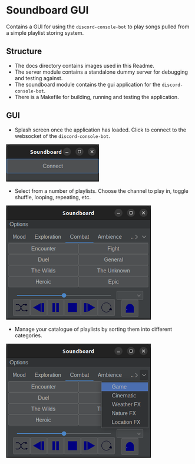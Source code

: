 # Soundboard GUI

Contains a GUI for using the `discord-console-bot` to play songs pulled from a simple playlist storing system.

## Structure

- The docs directory contains images used in this Readme.
- The server module contains a standalone dummy server for debugging and testing against.
- The soundboard module contains the gui application for the `discord-console-bot`.
- There is a Makefile for building, running and testing the application.

## GUI

- Splash screen once the application has loaded. Click to connect to the websocket of the `discord-console-bot`.
  
![Splash](docs/images/splash.png)

- Select from a number of playlists. Choose the channel to play in, toggle shuffle, looping, repeating, etc.
  
![Playlists](docs/images/playlists.png)

- Manage your catalogue of playlists by sorting them into different categories.
  
![Catalouges](docs/images/catalouges.png)
